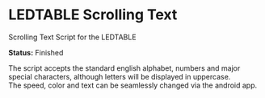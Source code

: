 # LEDTABLE Scrolling Text  

Scrolling Text Script for the LEDTABLE

**Status:** Finished

The script accepts the standard english alphabet, numbers and major special characters, although letters will be displayed in uppercase.  
The speed, color and text can be seamlessly changed via the android app.
